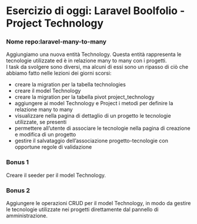 # Esercizio di oggi: Laravel Boolfolio - Project Technology
### Nome repo:laravel-many-to-many

Aggiungiamo una nuova entità Technology. Questa entità rappresenta le tecnologie utilizzate ed è in relazione many to many con i progetti.<br>
I task da svolgere sono diversi, ma alcuni di essi sono un ripasso di ciò che abbiamo fatto nelle lezioni dei giorni scorsi:
- creare la migration per la tabella technologies
- creare il model Technology
- creare la migration per la tabella pivot project_technology
- aggiungere ai model Technology e Project i metodi per definire la relazione many to many
- visualizzare nella pagina di dettaglio di un progetto le tecnologie utilizzate, se presenti
- permettere all’utente di associare le tecnologie nella pagina di creazione e modifica di un progetto
- gestire il salvataggio dell’associazione progetto-tecnologie con opportune regole di validazione

### Bonus 1
Creare il seeder per il model Technology.

### Bonus 2
Aggiungere le operazioni CRUD per il model Technology, in modo da gestire le tecnologie utilizzate nei progetti direttamente dal pannello di amministrazione.